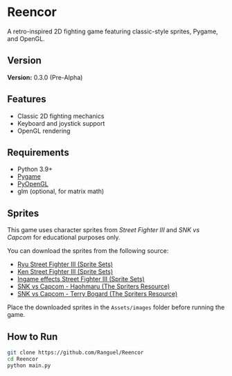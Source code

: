 # Reencor
 
A retro-inspired 2D fighting game featuring classic-style sprites, Pygame, and OpenGL.

## Version

**Version:** 0.3.0 (Pre-Alpha)

## Features

- Classic 2D fighting mechanics
- Keyboard and joystick support
- OpenGL rendering

## Requirements

- Python 3.9+
- [Pygame](https://www.pygame.org/)
- [PyOpenGL](http://pyopengl.sourceforge.net/)
- glm (optional, for matrix math)

## Sprites

This game uses character sprites from *Street Fighter III* and *SNK vs Capcom* for educational purposes only.

You can download the sprites from the following source:

- [Ryu Street Fighter III (Sprite Sets)](https://www.nowak.ca/zweifuss/all/02_Ryu.zip/)
- [Ken Street Fighter III (Sprite Sets)](https://www.nowak.ca/zweifuss/all/11_Ken.zip)
- [Ingame effects Street Fighter III (Sprite Sets)](https://www.justnopoint.com/zweifuss/all/22_Ingame%20Effects.zip)
- [SNK vs Capcom - Haohmaru (The Spriters Resource)](https://www.spriters-resource.com/download/42408/)
- [SNK vs Capcom - Terry Bogard (The Spriters Resource)](https://www.spriters-resource.com/download/42433/)

Place the downloaded sprites in the `Assets/images` folder before running the game.

## How to Run

```bash
git clone https://github.com/Ranguel/Reencor
cd Reencor
python main.py
